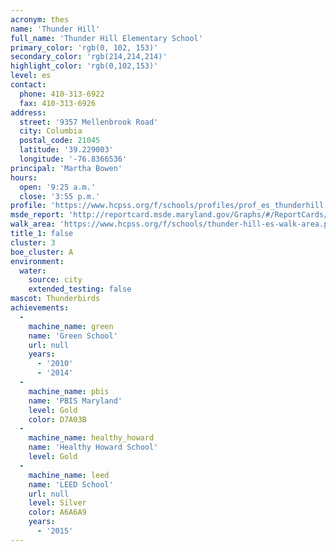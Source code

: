 ```yaml
---
acronym: thes
name: 'Thunder Hill'
full_name: 'Thunder Hill Elementary School'
primary_color: 'rgb(0, 102, 153)'
secondary_color: 'rgb(214,214,214)'
highlight_color: 'rgb(0,102,153)'
level: es
contact:
  phone: 410-313-6922
  fax: 410-313-6926
address:
  street: '9357 Mellenbrook Road'
  city: Columbia
  postal_code: 21045
  latitude: '39.229003'
  longitude: '-76.8366536'
principal: 'Martha Bowen'
hours:
  open: '9:25 a.m.'
  close: '3:55 p.m.'
profile: 'https://www.hcpss.org/f/schools/profiles/prof_es_thunderhill.pdf'
msde_report: 'http://reportcard.msde.maryland.gov/Graphs/#/ReportCards/ReportCardSchool/1//1/13/0605/'
walk_area: 'https://www.hcpss.org/f/schools/thunder-hill-es-walk-area.pdf'
title_1: false
cluster: 3
boe_cluster: A
environment:
  water:
    source: city
    extended_testing: false
mascot: Thunderbirds
achievements:
  -
    machine_name: green
    name: 'Green School'
    url: null
    years:
      - '2010'
      - '2014'
  -
    machine_name: pbis
    name: 'PBIS Maryland'
    level: Gold
    color: D7A03B
  -
    machine_name: healthy_howard
    name: 'Healthy Howard School'
    level: Gold
  -
    machine_name: leed
    name: 'LEED School'
    url: null
    level: Silver
    color: A6A6A9
    years:
      - '2015'
---
```


